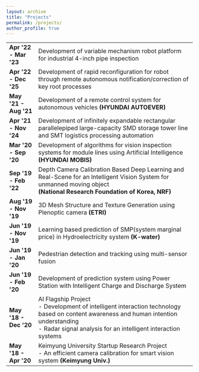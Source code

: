 ```yaml
---
layout: archive
title: "Projects"
permalink: /projects/
author_profile: true
---
```


|                       |                                                                                                                                                                                                                 |
|-----------------------|-----------------------------------------------------------------------------------------------------------------------------------------------------------------------------------------------------------------|
| **Apr '22 - Mar '23** | Development of variable mechanism robot platform for industrial 4-inch pipe inspection                                                                                                                          |
| **Apr '22 - Dec '25** | Development of rapid reconfiguration for robot through remote autonomous notification/correction of key root processes                                                                                          |
| **May '21 - Aug '21** | Development of a remote control system for autonomous vehicles **(HYUNDAI AUTOEVER)**                                                                                                                                                 |
| **Apr '21 - Nov '24** | Development of infinitely expandable rectangular parallelepiped large-capacity SMD storage tower line and SMT logistics processing automation                                                                   |
| **Mar '20 - Sep '20** | Development of algorithms for vision inspection systems for module lines using Artificial Intelligence **(HYUNDAI MOBIS)**                                                                                                    |
| **Sep '19 - Feb '22** | Depth Camera Calibration Based Deep Learning and Real-Scene for an Intelligent Vision System for unmanned moving object  <br>**(National Research Foundation of Korea, NRF)** |
| **Aug '19 - Nov '19** | 3D Mesh Structure and Texture Generation using Plenoptic camera **(ETRI)** |
| **Jun '19 - Nov '19** | Learning based prediction of SMP(system marginal price) in Hydroelectricity system **(K-water)**                                                                                                                |
| **Jun '19 - Jan '20** | Pedestrian detection and tracking using multi-sensor fusion                                                                                                                                                     |
| **Jun '19 - Feb '20** | Development of prediction system using Power Station with Intelligent Charge and Discharge System                                                                                                               |
| **May '18 - Dec '20** | AI Flagship Project  <br>- Development of intelligent interaction technology based on content awareness and human intention understanding  <br>- Radar signal analysis for an intelligent interaction systems   |
| **May '18 - Apr '20** | Keimyung University Startup Research Project  <br>- An efficient camera calibration for smart vision system **(Keimyung Univ.)**                                                                                     |